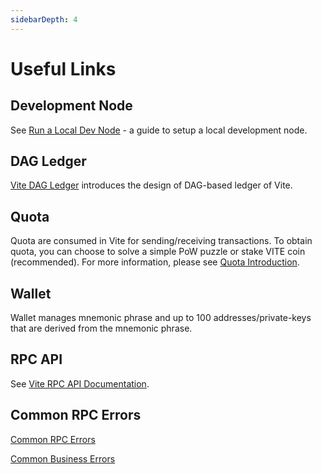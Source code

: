 ```yaml
---
sidebarDepth: 4
---
```


# Useful Links

## Development Node
See [Run a Local Dev Node](../../tutorial/contract/testnode.html) - a guide to setup a local development node.

## DAG Ledger

[Vite DAG Ledger](../../introduction/dag-ledger.html) introduces the design of DAG-based ledger of Vite.

## Quota

Quota are consumed in Vite for sending/receiving transactions. To obtain quota, you can choose to solve a simple PoW puzzle or stake VITE coin (recommended). For more information, please see [Quota Introduction](../../tutorial/rule/quota.html).

## Wallet

Wallet manages mnemonic phrase and up to 100 addresses/private-keys that are derived from the mnemonic phrase.

## RPC API

See [Vite RPC API Documentation](../rpc/).

## Common RPC Errors

[Common RPC Errors](../rpc/#common-rpc-errors)

[Common Business Errors](../rpc/#common-business-errors)
